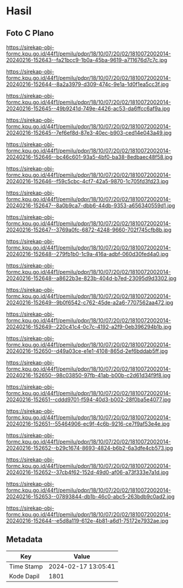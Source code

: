 # Hasil

## Foto C Plano

https://sirekap-obj-formc.kpu.go.id/44f1/pemilu/pdpr/18/10/07/20/02/1810072002014-20240216-152643--fa21bcc9-1b0a-45ba-9619-a711676d7c7c.jpg

https://sirekap-obj-formc.kpu.go.id/44f1/pemilu/pdpr/18/10/07/20/02/1810072002014-20240216-152644--8a2a3979-d309-474c-9e1a-1d0f1ea5cc3f.jpg

https://sirekap-obj-formc.kpu.go.id/44f1/pemilu/pdpr/18/10/07/20/02/1810072002014-20240216-152645--49b9241d-749e-4426-ac53-da6ffcc6af9a.jpg

https://sirekap-obj-formc.kpu.go.id/44f1/pemilu/pdpr/18/10/07/20/02/1810072002014-20240216-152645--7ef6ef8d-87e3-40ec-b903-ced14e043a49.jpg

https://sirekap-obj-formc.kpu.go.id/44f1/pemilu/pdpr/18/10/07/20/02/1810072002014-20240216-152646--bc46c601-93a5-4bf0-ba38-8edbaec48f58.jpg

https://sirekap-obj-formc.kpu.go.id/44f1/pemilu/pdpr/18/10/07/20/02/1810072002014-20240216-152646--f59c5cbc-4cf7-42a5-9870-1c705fd3fd23.jpg

https://sirekap-obj-formc.kpu.go.id/44f1/pemilu/pdpr/18/10/07/20/02/1810072002014-20240216-152647--8a0b9ca7-dbb6-44db-9353-a656340559d1.jpg

https://sirekap-obj-formc.kpu.go.id/44f1/pemilu/pdpr/18/10/07/20/02/1810072002014-20240216-152647--3769a0fc-6872-4248-9660-702f745cfb8b.jpg

https://sirekap-obj-formc.kpu.go.id/44f1/pemilu/pdpr/18/10/07/20/02/1810072002014-20240216-152648--279fb1b0-1c9a-416a-adbf-060d30fed4a0.jpg

https://sirekap-obj-formc.kpu.go.id/44f1/pemilu/pdpr/18/10/07/20/02/1810072002014-20240216-152648--a8622b3e-823b-404d-b7ed-23095d9d3302.jpg

https://sirekap-obj-formc.kpu.go.id/44f1/pemilu/pdpr/18/10/07/20/02/1810072002014-20240216-152649--9b0f6542-c762-45de-a2a6-7707562aa472.jpg

https://sirekap-obj-formc.kpu.go.id/44f1/pemilu/pdpr/18/10/07/20/02/1810072002014-20240216-152649--220c41c4-0c7c-4192-a2f9-0eb396294b1b.jpg

https://sirekap-obj-formc.kpu.go.id/44f1/pemilu/pdpr/18/10/07/20/02/1810072002014-20240216-152650--d49a03ce-e1e1-4108-865d-2ef6bddab5ff.jpg

https://sirekap-obj-formc.kpu.go.id/44f1/pemilu/pdpr/18/10/07/20/02/1810072002014-20240216-152650--98c03850-97fb-41ab-b00b-c2d61d34f9f8.jpg

https://sirekap-obj-formc.kpu.go.id/44f1/pemilu/pdpr/18/10/07/20/02/1810072002014-20240216-152651--cddd9701-f594-40d3-b002-28f0ba5e4077.jpg

https://sirekap-obj-formc.kpu.go.id/44f1/pemilu/pdpr/18/10/07/20/02/1810072002014-20240216-152651--55464906-ec9f-4c6b-9216-ce7f9af53e4e.jpg

https://sirekap-obj-formc.kpu.go.id/44f1/pemilu/pdpr/18/10/07/20/02/1810072002014-20240216-152652--b29c1674-8693-4824-b6b2-6a3dfe4cb573.jpg

https://sirekap-obj-formc.kpu.go.id/44f1/pemilu/pdpr/18/10/07/20/02/1810072002014-20240216-152652--37cb4f62-152d-49d0-af06-a73f333e7a1d.jpg

https://sirekap-obj-formc.kpu.go.id/44f1/pemilu/pdpr/18/10/07/20/02/1810072002014-20240216-152653--07893844-db1b-46c0-abc5-263bdb9c0ad2.jpg

https://sirekap-obj-formc.kpu.go.id/44f1/pemilu/pdpr/18/10/07/20/02/1810072002014-20240216-152644--e5d8a119-612e-4b81-a6d1-75172e7932ae.jpg


## Metadata

| Key        | Value               |
| ---------- | ------------------- |
| Time Stamp | 2024-02-17 13:05:41 |
| Kode Dapil | 1801                |



